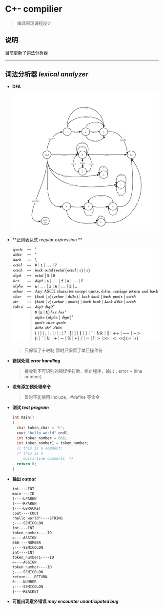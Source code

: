 # C+-   compilier
> 编译原理课程设计  

## 说明

目前更新了词法分析器

---

##  词法分析器   *lexical analyzer*

- **DFA** <br>

  ![DFA](screensnap/DFA.png)

- **正则表达式 *regular expression* **  

  ![regular](screensnap/regular.png)

  > 只保留了十进制,暂时只保留了单目操作符   	

- **错误处理 *error handling***

  > 接收到不可识别的错误字符后，终止程序，输出：error  + (line number)                    
- **没有添加预处理命令**
  
  >暂时不能使用 include，#define 等命令
- **测试 *test program***

  ~~~c++
  int main()
  {
  	char token_char = 'h';
  	cout "hello world" endl;
  	int token_number = 666;
  	int token_number1 = token_number;
  	// this is a comment;
  	/* this is a 
  	   multi-line comments  */
   	return 0;
  }
  ~~~

- **输出 *output***   

  ~~~
  int----INT
  main----ID
  (----LPAREN
  )----RPAREN
  {----LBRACKET
  cout----COUT
  "hello world"----STRING
  ;----SEMICOLON
  int----INT
  token_number----ID
  =----ASSIGN
  666----NUMBER
  ;----SEMICOLON
  int----INT
  token_number1----ID
  =----ASSIGN
  token_number----ID
  ;----SEMICOLON
  return----RETURN
  0----NUMBER
  ;----SEMICOLON
  }----RBACKET
  ~~~

- **可能出现意外错误  *may encounter unanticipated bug*** 

